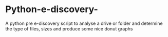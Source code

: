 # Python-e-discovery-
A python pre e-discovery script to analyse a drive or folder and determine the type of files, sizes and produce some nice donut graphs 
